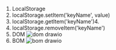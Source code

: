 1. LocalStorage
2. localStorage.setItem('keyName', value)
3. localStorage.getItem('keyName')4.
4. localStorage.removeItem('keyName')
5. DOM
![dom drawio](https://github.com/dihlogg/todolist/assets/122029360/7b07c828-089a-42b1-a894-bac698dfaa13)
6. BOM
![bom drawio](https://github.com/dihlogg/todolist/assets/122029360/ae45747d-600c-4da2-9c91-5d92aecdb1dc)
